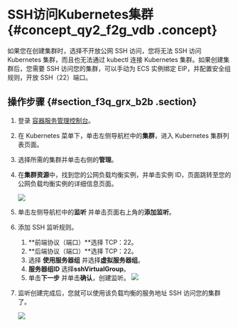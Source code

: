 # SSH访问Kubernetes集群 {#concept_qy2_f2g_vdb .concept}

如果您在创建集群时，选择不开放公网 SSH 访问，您将无法 SSH 访问 Kubernetes 集群，而且也无法通过 kubectl 连接 Kubernetes 集群。如果创建集群后，您需要 SSH 访问您的集群，可以手动为 ECS 实例绑定 EIP，并配置安全组规则，开放 SSH（22）端口。

## 操作步骤 {#section_f3q_grx_b2b .section}

1.  登录 [容器服务管理控制台](https://cs.console.aliyun.com)。
2.  在 Kubernetes 菜单下，单击左侧导航栏中的**集群**，进入 Kubernetes 集群列表页面。
3.  选择所需的集群并单击右侧的**管理**。
4.  在**集群资源**中，找到您的公网负载均衡实例，并单击实例 ID，页面跳转至您的公网负载均衡实例的详细信息页面。

    ![](http://static-aliyun-doc.oss-cn-hangzhou.aliyuncs.com/assets/img/6882/15331795691993_zh-CN.png)

5.  单击左侧导航栏中的**监听** 并单击页面右上角的**添加监听**。
6.  添加 SSH 监听规则。

    1.  **前端协议（端口）**选择 TCP：22。
    2.  **后端协议（端口）**选择 TCP：22。
    3.  选择 **使用服务器组** 并选择**虚拟服务器组**。
    4.  **服务器组ID** 选择**sshVirtualGroup**。
    5.  单击**下一步** 并单击**确认**，创建监听。
    ![](http://static-aliyun-doc.oss-cn-hangzhou.aliyuncs.com/assets/img/6882/15331795691990_zh-CN.png)

7.  监听创建完成后，您就可以使用该负载均衡的服务地址 SSH 访问您的集群了。

    ![](http://static-aliyun-doc.oss-cn-hangzhou.aliyuncs.com/assets/img/6882/15331795691991_zh-CN.png)



